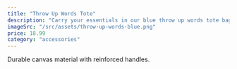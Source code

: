 ```yaml
---
title: "Throw Up Words Tote"
description: "Carry your essentials in our blue throw up words tote bag."
imageSrc: "/src/assets/throw-up-words-blue.png"
price: 18.99
category: "accessories"
---
```

Durable canvas material with reinforced handles.